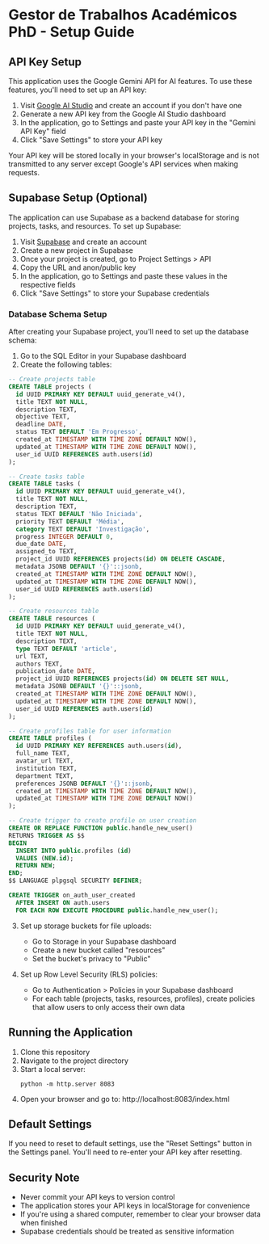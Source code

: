 # Gestor de Trabalhos Académicos PhD - Setup Guide

## API Key Setup

This application uses the Google Gemini API for AI features. To use these features, you'll need to set up an API key:

1. Visit [Google AI Studio](https://ai.google.dev/) and create an account if you don't have one
2. Generate a new API key from the Google AI Studio dashboard
3. In the application, go to Settings and paste your API key in the "Gemini API Key" field
4. Click "Save Settings" to store your API key

Your API key will be stored locally in your browser's localStorage and is not transmitted to any server except Google's API services when making requests.

## Supabase Setup (Optional)

The application can use Supabase as a backend database for storing projects, tasks, and resources. To set up Supabase:

1. Visit [Supabase](https://supabase.com/) and create an account
2. Create a new project in Supabase
3. Once your project is created, go to Project Settings > API
4. Copy the URL and anon/public key
5. In the application, go to Settings and paste these values in the respective fields
6. Click "Save Settings" to store your Supabase credentials

### Database Schema Setup

After creating your Supabase project, you'll need to set up the database schema:

1. Go to the SQL Editor in your Supabase dashboard
2. Create the following tables:

```sql
-- Create projects table
CREATE TABLE projects (
  id UUID PRIMARY KEY DEFAULT uuid_generate_v4(),
  title TEXT NOT NULL,
  description TEXT,
  objective TEXT,
  deadline DATE,
  status TEXT DEFAULT 'Em Progresso',
  created_at TIMESTAMP WITH TIME ZONE DEFAULT NOW(),
  updated_at TIMESTAMP WITH TIME ZONE DEFAULT NOW(),
  user_id UUID REFERENCES auth.users(id)
);

-- Create tasks table
CREATE TABLE tasks (
  id UUID PRIMARY KEY DEFAULT uuid_generate_v4(),
  title TEXT NOT NULL,
  description TEXT,
  status TEXT DEFAULT 'Não Iniciada',
  priority TEXT DEFAULT 'Média',
  category TEXT DEFAULT 'Investigação',
  progress INTEGER DEFAULT 0,
  due_date DATE,
  assigned_to TEXT,
  project_id UUID REFERENCES projects(id) ON DELETE CASCADE,
  metadata JSONB DEFAULT '{}'::jsonb,
  created_at TIMESTAMP WITH TIME ZONE DEFAULT NOW(),
  updated_at TIMESTAMP WITH TIME ZONE DEFAULT NOW(),
  user_id UUID REFERENCES auth.users(id)
);

-- Create resources table
CREATE TABLE resources (
  id UUID PRIMARY KEY DEFAULT uuid_generate_v4(),
  title TEXT NOT NULL,
  description TEXT,
  type TEXT DEFAULT 'article',
  url TEXT,
  authors TEXT,
  publication_date DATE,
  project_id UUID REFERENCES projects(id) ON DELETE SET NULL,
  metadata JSONB DEFAULT '{}'::jsonb,
  created_at TIMESTAMP WITH TIME ZONE DEFAULT NOW(),
  updated_at TIMESTAMP WITH TIME ZONE DEFAULT NOW(),
  user_id UUID REFERENCES auth.users(id)
);

-- Create profiles table for user information
CREATE TABLE profiles (
  id UUID PRIMARY KEY REFERENCES auth.users(id),
  full_name TEXT,
  avatar_url TEXT,
  institution TEXT,
  department TEXT,
  preferences JSONB DEFAULT '{}'::jsonb,
  created_at TIMESTAMP WITH TIME ZONE DEFAULT NOW(),
  updated_at TIMESTAMP WITH TIME ZONE DEFAULT NOW()
);

-- Create trigger to create profile on user creation
CREATE OR REPLACE FUNCTION public.handle_new_user()
RETURNS TRIGGER AS $$
BEGIN
  INSERT INTO public.profiles (id)
  VALUES (NEW.id);
  RETURN NEW;
END;
$$ LANGUAGE plpgsql SECURITY DEFINER;

CREATE TRIGGER on_auth_user_created
  AFTER INSERT ON auth.users
  FOR EACH ROW EXECUTE PROCEDURE public.handle_new_user();
```

3. Set up storage buckets for file uploads:
   - Go to Storage in your Supabase dashboard
   - Create a new bucket called "resources"
   - Set the bucket's privacy to "Public"

4. Set up Row Level Security (RLS) policies:
   - Go to Authentication > Policies in your Supabase dashboard
   - For each table (projects, tasks, resources, profiles), create policies that allow users to only access their own data

## Running the Application

1. Clone this repository
2. Navigate to the project directory
3. Start a local server:
   ```
   python -m http.server 8083
   ```
4. Open your browser and go to: http://localhost:8083/index.html

## Default Settings

If you need to reset to default settings, use the "Reset Settings" button in the Settings panel. You'll need to re-enter your API key after resetting.

## Security Note

- Never commit your API keys to version control
- The application stores your API keys in localStorage for convenience
- If you're using a shared computer, remember to clear your browser data when finished
- Supabase credentials should be treated as sensitive information

